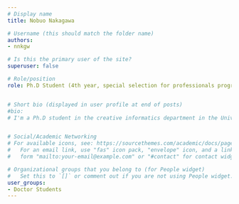 ```yaml
---
# Display name
title: Nobuo Nakagawa

# Username (this should match the folder name)
authors: 
- nnkgw

# Is this the primary user of the site?
superuser: false

# Role/position
role: Ph.D Student (4th year, special selection for professionals program)


# Short bio (displayed in user profile at end of posts)
#bio: 
# I'm a Ph.D student in the creative informatics department in the University of Tokyo


# Social/Academic Networking
# For available icons, see: https://sourcethemes.com/academic/docs/page-builder/#icons
#   For an email link, use "fas" icon pack, "envelope" icon, and a link in the
#   form "mailto:your-email@example.com" or "#contact" for contact widget.

# Organizational groups that you belong to (for People widget)
#   Set this to `[]` or comment out if you are not using People widget.
user_groups:
- Doctor Students
---
```


